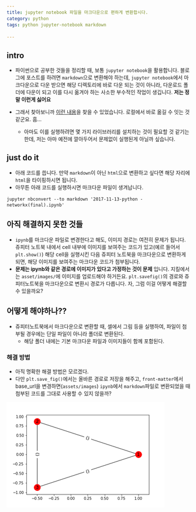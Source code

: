 ```yaml
---
title: jupyter notebook 파일을 마크다운으로 편하게 변환합시다. 
category: python
tags: python jupyter-notebook markdown

---
```


## intro

- 파이썬으로 공부한 것들을 정리할 때, 보통 `jupyter notebook`을 활용합니다. 블로그에 포스트를 하려면 `markdown`으로 변환해야 하는데, `jupyter notebook`에서 마크다운으로 다운 받으면 해당 디렉토리에 바로 다운 되는 것이 아니라, 다운로드 폴더에 다운이 되고 이를 다시 옮겨야 하는 사소한 부수적인 작업이 생깁니다. **저는 정말 이런게 싫어요**

- 그래서 찾아보니까 [이런 내용](https://github.com/jupyter/nbconvert)을 찾을 수 있었습니다. 로컬에서 바로 옮길 수 잇는 것 같군요. 흠...
    - 아마도 이를 실행하려면 몇 가지 라이브러리를 설치하는 것이 필요할 것 같기는 한데, 저는 아마 예전에 깔아두어서 문제없이 실행된게 아닐까 싶습니다. 

## just do it 

- 아래 코드를 씁니다. 만약 `markdown`이 아닌 `html`으로 변환하고 싶다면 해당 자리에 `html`을 타이핑하시면 됩니다. 
- 아무튼 아래 코드를 실행하시면 마크다운 파일이 생겨납니다. 

```
jupyter nbconvert --to markdown '2017-11-13-python - networkx(final).ipynb'
```

## 아직 해결하지 못한 것들

- `ipynb`를 마크다운 파일로 변경한다고 해도, 이미지 경로는 여전히 문제가 됩니다. 쥬피터 노트북 내에서 cell 내부에 이미지를 보여주는 코드가 있고(예르 들어서 `plt.show()`) 해당 cell을 실행시킨 다음 쥬피터 노트북을 마크다운으로 변환하게 되면, 해당 이미지를 보여주는 마크다운 코드가 첨부됩니다. 
- **문제는 ipynb와 같은 경로에 이미지가 있다고 가정하는 것이 문제** 입니다. 지킬에서는 `asset/images/`에 이미지를 업로드해야 하거든요. `plt.savefig()`의 경로와 쥬피터노트북을 마크다운으로 변환시 경로가 다릅니다. 자, 그럼 이걸 어떻게 해결할 수 있을까요? 

## 어떻게 해야하나?? 

- 쥬피터노트북에서 마크다운으로 변환할 때, 셀에서 그림 등을 실행하여, 파일이 첨부될 경우에는 단일 파일이 아니라 폴더로 변환된다. 
    - 해당 폴더 내에는 기본 마크다운 파일과 이미지들이 함께 포함된다. 


### 해결 방법

- 아직 명확한 해결 방법은 모르겠다. 
- 다만 `plt.save_fig()`에서는 올바른 경로로 저장을 해주고, `front-matter`에서 base_url을 변경하면(`assets/images`) `ipynb`에서 `markdown`파일로 변환되었을 때 첨부된 코드를 그대로 사용할 수 있지 않을까? 

![test_img](/assets/images/markdown_img/graph1.png)